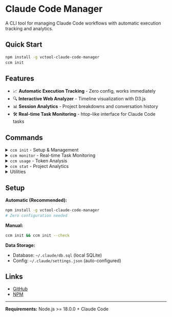 # Claude Code Manager

A CLI tool for managing Claude Code workflows with automatic execution tracking and analytics.

## Quick Start

```bash
npm install -g vctool-claude-code-manager
ccm init
```

## Features

- 📈 **Automatic Execution Tracking** - Zero config, works immediately
- 🔍 **Interactive Web Analyzer** - Timeline visualization with D3.js
- 📊 **Session Analytics** - Project breakdowns and conversation history
- 🛠️ **Real-time Task Monitoring** - htop-like interface for Claude Code tasks

## Commands

<details>
<summary><code>ccm init</code> - Setup & Management</summary>

Initialize and manage tracking system.

```bash
ccm init                   # Set up tracking
ccm init --check           # Verify setup
ccm init --force           # Force reinitialize
```

</details>

<details>
<summary><code>ccm monitor</code> - Real-time Task Monitoring</summary>

htop-like interface for Claude Code tasks with hierarchical view.

```bash
ccm monitor
```

**Controls:**
- `Tab` - Filter tasks (all/pending/active/completed)
- `Space` - Expand/collapse tree nodes
- `Enter` - Show task details
- `A` - Active tasks only
- `Q` - Quit

**Tree Structure:** Project → Session → Agent → Task

![`ccm monitor`](assets/ccm-monitor-demo.png)

</details>

<details>
<summary><code>ccm usage</code> - Token Analysis</summary>

Analyze Claude Code token usage and costs.

```bash
ccm usage daily            # Daily usage report
ccm usage monthly          # Monthly aggregated report
ccm usage blocks --live    # Real-time dashboard
```

**Options:**
- `--since <date>` - Start date filter (YYYYMMDD)
- `--until <date>` - End date filter (YYYYMMDD)
- `--breakdown` - Show per-model costs
- `--json` - JSON output

</details>

<details>
<summary><code>ccm stat</code> - Project Analytics</summary>

View session statistics and export data.

**Options:**
- `--analyzer` - Open web-based analyzer
- `--output-path <path>` - Export data (JSON/Markdown)
- `--current` - Current project only
- `--with-ai` - Include AI responses

```bash
ccm stat --analyzer        # Interactive web analyzer
ccm stat --output-path     # Export data
```

![`ccm stat --analyzer`](assets/ccm-stat-analyzer-demo.png)


```bash
ccm stat --current
```

![`ccm stat --current`](assets/ccm-current-user-messages.png)

</details>

<details>
<summary>Utilities</summary>

Additional tools for project management.

```bash
ccm backup                 # Backup Claude config
ccm slim                   # Clean up old entries
ccm track                  # Internal tracking (auto-used)
```

</details>

## Setup

**Automatic (Recommended):**
```bash
npm install -g vctool-claude-code-manager
# Zero configuration needed
```

**Manual:**
```bash
ccm init && ccm init --check
```

**Data Storage:**
- Database: `~/.claude/db.sql` (local SQLite)
- Config: `~/.claude/settings.json` (auto-configured)

## Links

- [GitHub](https://github.com/markshawn2020/vctool-claude-code-manager)
- [NPM](https://www.npmjs.com/package/vctool-claude-code-manager)

---

**Requirements:** Node.js >= 18.0.0 + Claude Code
